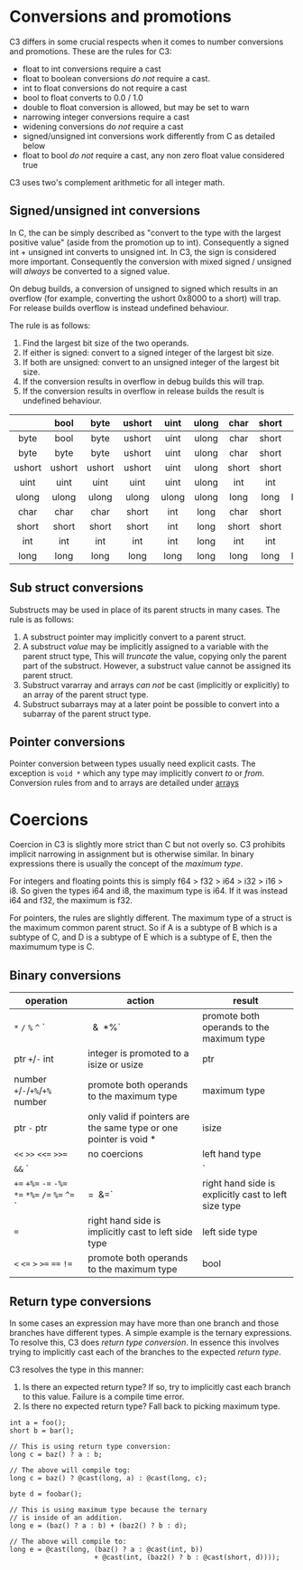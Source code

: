 # Conversions and promotions

C3 differs in some crucial respects when it comes to number conversions and promotions. These are the rules for C3:

- float to int conversions require a cast
- float to boolean conversions *do not* require a cast.
- int to float conversions do not require a cast
- bool to float converts to 0.0 / 1.0
- double to float conversion is allowed, but may be set to warn
- narrowing integer conversions require a cast
- widening conversions do *not* require a cast
- signed/unsigned int conversions work differently from C as detailed below
- float to bool *do not* require a cast, any non zero float value considered true

C3 uses two's complement arithmetic for all integer math.

## Signed/unsigned int conversions

In C, the can be simply described as "convert to the type with the largest positive value" (aside from the promotion up to int). Consequently a signed int + unsigned int converts to unsigned int. In C3, the sign is considered more important. Consequently the conversion with mixed signed / unsigned will *always* be converted to a signed value.

On debug builds, a conversion of unsigned to signed which results in an overflow (for example, converting the ushort 0x8000 to a short) will trap. For release builds overflow is instead undefined behaviour.


The rule is as follows:

1. Find the largest bit size of the two operands.
2. If either is signed: convert to a signed integer of the largest bit size.
3. If both are unsigned: convert to an unsigned integer of the largest bit size.
4. If the conversion results in overflow in debug builds this will trap.
5. If the conversion results in overflow in release builds the result is undefined behaviour.

|  | bool | byte | ushort | uint  | ulong | char | short | int | long |
|:-:|:-:|:-:|:-:|:-:|:-:|:-:|:-:|:-:|:-:|
| byte | bool | byte | ushort | uint | ulong | char | short | int | long |
| byte | byte | byte | ushort | uint | ulong | char | short | int | long |
| ushort | ushort | ushort | ushort | uint | ulong | short | short | int | long |
| uint | uint | uint | uint | uint | ulong | int | int | int | long |
| ulong | ulong | ulong | ulong | ulong | ulong | long | long | long | long |
| char | char | char | short | int | long | char | short | int | long |
| short | short | short | short | int | long | short | short | int | long |
| int | int | int | int | int | long | int | int | int | long |
| long | long | long | long | long | long | long | long | long | long |

## Sub struct conversions

Substructs may be used in place of its parent structs in many cases. The rule is as follows:

1. A substruct pointer may implicitly convert to a parent struct.
2. A substruct *value* may be implicitly assigned to a variable with the parent struct type, This will *truncate* the value, copying only the parent part of the substruct. However, a substruct value cannot be assigned its parent struct.
3. Substruct vararray and arrays *can not* be cast (implicitly or explicitly) to an array of the parent struct type.
4. Substruct subarrays may at a later point be possible to convert into a subarray of the parent struct type.

## Pointer conversions

Pointer conversion between types usually need explicit casts. The exception is `void *` which any type may implicitly convert *to* or *from*. Conversion rules from and to arrays are detailed under [arrays](../arrays)

# Coercions

Coercion in C3 is slightly more strict than C but not overly so. C3 prohibits implicit narrowing in assignment but is otherwise similar. In binary expressions there is usually the concept of the *maximum type*.

For integers and floating points this is simply f64 > f32 > i64 > i32 > i16 > i8. So given the types i64 and i8, the maximum type is i64. If it was instead i64 and f32, the maximum is f32.

For pointers, the rules are slightly different. The maximum type of a struct is the maximum common parent struct. So if A is a subtype of B which is a subtype of C, and D is a subtype of E which is a subtype of E, then the maximumum type is C.


## Binary conversions

| operation | action | result |
| --- | --- | --- |
| `*` `/` `%` `^` `|` `&` `*%` | promote both operands to the maximum type | maximum type |
| ptr `+`/`-` int | integer is promoted to a isize or usize | ptr |
| number `+`/`-`/`+%`/`+%` number | promote both operands to the maximum type | maximum type |
| ptr `-` ptr | only valid if pointers are the same type or one pointer is void * | isize |
| `<<` `>>` `<<=` `>>=` | no coercions | left hand type |
| `&&` `||` | left and right side are evaluated as boolean | bool |
| `+=` `+%=` `-=` `-%=` `*=` `*%=` `/=` `%=` `^=` `|=` `&=` | right hand side is explicitly cast to left size type | left side type |
| `=` | right hand side is implicitly cast to left side type | left side type |
| `<` `<=` `>` `>=` `==` `!=` | promote both operands to the maximum type | bool |

## Return type conversions

In some cases an expression may have more than one branch and those branches have different types. A simple example is the ternary expressions. To resolve this, C3 does *return type conversion*. In essence this involves trying to implicitly cast each of the branches to the expected *return type*.

C3 resolves the type in this manner:

1. Is there an expected return type? If so, try to implicitly cast each branch to this value. Failure is a compile time error.
2. Is there no expected return type? Fall back to picking maximum type.

```
int a = foo();
short b = bar();

// This is using return type conversion:
long c = baz() ? a : b;

// The above will compile tog:
long c = baz() ? @cast(long, a) : @cast(long, c);

byte d = foobar();

// This is using maximum type because the ternary
// is inside of an addition.
long e = (baz() ? a : b) + (baz2() ? b : d);

// The above will compile to:
long e = @cast(long, (baz() ? a : @cast(int, b)) 
                     + @cast(int, (baz2() ? b : @cast(short, d))));
```

